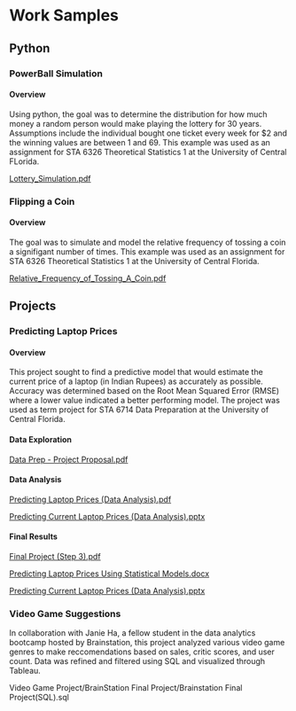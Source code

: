 # Work Samples

## Python
### PowerBall Simulation
#### Overview
Using python, the goal was to determine the distribution for how much money a random person would make playing the lottery for 30 years. Assumptions include the individual bought one ticket every week for $2 and the winning values are between 1 and 69. This example was used as an assignment for STA 6326 Theoretical Statistics 1 at the University of Central FLorida.

[Lottery_Simulation.pdf](https://github.com/user-attachments/files/16009181/Lottery_Simulation.pdf)
### Flipping a Coin
#### Overview
The goal was to simulate and model the relative frequency of tossing a coin a signifigant number of times. This example was used as an assignment for STA 6326 Theoretical Statistics 1 at the University of Central Florida.

[Relative_Frequency_of_Tossing_A_Coin.pdf](https://github.com/user-attachments/files/16009173/Relative_Frequency_of_Tossing_A_Coin.pdf)

## Projects
### Predicting Laptop Prices
#### Overview
This project sought to find a predictive model that would estimate the current price of a laptop (in Indian Rupees) as accurately as possible. Accuracy was determined based on the Root Mean Squared Error (RMSE) where a lower value indicated a better performing model. The project was used as term project for STA 6714 Data Preparation at the University of Central Florida.

#### Data Exploration
[Data Prep - Project Proposal.pdf](https://github.com/user-attachments/files/16009343/Data.Prep.-.Project.Proposal.pdf)

#### Data Analysis

[Predicting Laptop Prices (Data Analysis).pdf](https://github.com/user-attachments/files/16023917/Predicting.Laptop.Prices.Data.Analysis.pdf)


[Predicting Current Laptop Prices (Data Analysis).pptx](https://github.com/user-attachments/files/16009350/Predicting.Current.Laptop.Prices.Data.Analysis.pptx)
#### Final Results
[Final Project (Step 3).pdf](https://github.com/user-attachments/files/16023937/Final.Project.Step.3.pdf)

[Predicting Laptop Prices Using Statistical Models.docx](https://github.com/user-attachments/files/16023940/Predicting.Laptop.Prices.Using.Statistical.Models.docx)

[Predicting Current Laptop Prices (Data Analysis).pptx](https://github.com/user-attachments/files/16023939/Predicting.Current.Laptop.Prices.Data.Analysis.pptx)

### Video Game Suggestions
In collaboration with Janie Ha, a fellow student in the data analytics bootcamp hosted by Brainstation, this project analyzed various video game genres to make reccomendations based on sales, critic scores, and user count. Data was refined and filtered using SQL and visualized through Tableau. 

Video Game Project/BrainStation Final Project/Brainstation Final Project(SQL).sql

